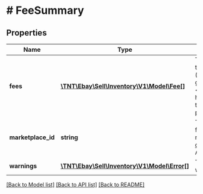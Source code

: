 # # FeeSummary

## Properties

Name | Type | Description | Notes
------------ | ------------- | ------------- | -------------
**fees** | [**\TNT\Ebay\Sell\Inventory\V1\Model\Fee[]**](Fee.md) | This container is an array of listing fees that can be expected to be applied to an offer on the specified eBay marketplace (&lt;strong&gt;marketplaceId&lt;/strong&gt; value). Many fee types will get returned even when they are &lt;code&gt;0.0&lt;/code&gt;.&lt;br/&gt;&lt;br/&gt;See the &lt;a href&#x3D;\&quot;https://pages.ebay.com/help/sell/fees.html\&quot; target&#x3D;\&quot;_blank\&quot;&gt;Standard selling fees&lt;/a&gt; help page for more information on listing fees. | [optional]
**marketplace_id** | **string** | This is the unique identifier of the eBay site for which  listing fees for the offer are applicable. For implementation help, refer to &lt;a href&#x3D;&#39;https://developer.ebay.com/api-docs/sell/inventory/types/slr:MarketplaceEnum&#39;&gt;eBay API documentation&lt;/a&gt; | [optional]
**warnings** | [**\TNT\Ebay\Sell\Inventory\V1\Model\Error[]**](Error.md) | This container will contain an array of errors and/or warnings when a call is made, and errors and/or warnings occur. | [optional]

[[Back to Model list]](../../README.md#models) [[Back to API list]](../../README.md#endpoints) [[Back to README]](../../README.md)
